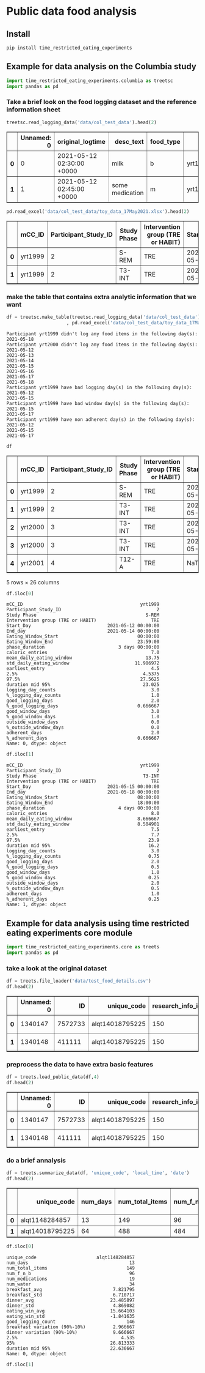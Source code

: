 # Public data food analysis 



## Install

`pip install time_restricted_eating_experiments`

## Example for data analysis on the Columbia study

```python
import time_restricted_eating_experiments.columbia as treetsc
import pandas as pd
```

### Take a brief look on the food logging dataset and the reference information sheet

```python
treetsc.read_logging_data('data/col_test_data').head(2)
```




<div>
<style scoped>
    .dataframe tbody tr th:only-of-type {
        vertical-align: middle;
    }

    .dataframe tbody tr th {
        vertical-align: top;
    }

    .dataframe thead th {
        text-align: right;
    }
</style>
<table border="1" class="dataframe">
  <thead>
    <tr style="text-align: right;">
      <th></th>
      <th>Unnamed: 0</th>
      <th>original_logtime</th>
      <th>desc_text</th>
      <th>food_type</th>
      <th>PID</th>
    </tr>
  </thead>
  <tbody>
    <tr>
      <th>0</th>
      <td>0</td>
      <td>2021-05-12 02:30:00 +0000</td>
      <td>milk</td>
      <td>b</td>
      <td>yrt1999</td>
    </tr>
    <tr>
      <th>1</th>
      <td>1</td>
      <td>2021-05-12 02:45:00 +0000</td>
      <td>some medication</td>
      <td>m</td>
      <td>yrt1999</td>
    </tr>
  </tbody>
</table>
</div>



```python
pd.read_excel('data/col_test_data/toy_data_17May2021.xlsx').head(2)
```




<div>
<style scoped>
    .dataframe tbody tr th:only-of-type {
        vertical-align: middle;
    }

    .dataframe tbody tr th {
        vertical-align: top;
    }

    .dataframe thead th {
        text-align: right;
    }
</style>
<table border="1" class="dataframe">
  <thead>
    <tr style="text-align: right;">
      <th></th>
      <th>mCC_ID</th>
      <th>Participant_Study_ID</th>
      <th>Study Phase</th>
      <th>Intervention group (TRE or HABIT)</th>
      <th>Start_Day</th>
      <th>End_day</th>
      <th>Eating_Window_Start</th>
      <th>Eating_Window_End</th>
    </tr>
  </thead>
  <tbody>
    <tr>
      <th>0</th>
      <td>yrt1999</td>
      <td>2</td>
      <td>S-REM</td>
      <td>TRE</td>
      <td>2021-05-12</td>
      <td>2021-05-14</td>
      <td>00:00:00</td>
      <td>23:59:00</td>
    </tr>
    <tr>
      <th>1</th>
      <td>yrt1999</td>
      <td>2</td>
      <td>T3-INT</td>
      <td>TRE</td>
      <td>2021-05-15</td>
      <td>2021-05-18</td>
      <td>08:00:00</td>
      <td>18:00:00</td>
    </tr>
  </tbody>
</table>
</div>



### make the table that contains extra analytic information that we want

```python
df = treetsc.make_table(treetsc.read_logging_data('data/col_test_data')\
                      , pd.read_excel('data/col_test_data/toy_data_17May2021.xlsx'))
```

    Participant yrt1999 didn't log any food items in the following day(s):
    2021-05-18
    Participant yrt2000 didn't log any food items in the following day(s):
    2021-05-12
    2021-05-13
    2021-05-14
    2021-05-15
    2021-05-16
    2021-05-17
    2021-05-18
    Participant yrt1999 have bad logging day(s) in the following day(s):
    2021-05-12
    2021-05-15
    Participant yrt1999 have bad window day(s) in the following day(s):
    2021-05-15
    2021-05-17
    Participant yrt1999 have non adherent day(s) in the following day(s):
    2021-05-12
    2021-05-15
    2021-05-17


```python
df
```




<div>
<style scoped>
    .dataframe tbody tr th:only-of-type {
        vertical-align: middle;
    }

    .dataframe tbody tr th {
        vertical-align: top;
    }

    .dataframe thead th {
        text-align: right;
    }
</style>
<table border="1" class="dataframe">
  <thead>
    <tr style="text-align: right;">
      <th></th>
      <th>mCC_ID</th>
      <th>Participant_Study_ID</th>
      <th>Study Phase</th>
      <th>Intervention group (TRE or HABIT)</th>
      <th>Start_Day</th>
      <th>End_day</th>
      <th>Eating_Window_Start</th>
      <th>Eating_Window_End</th>
      <th>phase_duration</th>
      <th>caloric_entries</th>
      <th>...</th>
      <th>logging_day_counts</th>
      <th>%_logging_day_counts</th>
      <th>good_logging_days</th>
      <th>%_good_logging_days</th>
      <th>good_window_days</th>
      <th>%_good_window_days</th>
      <th>outside_window_days</th>
      <th>%_outside_window_days</th>
      <th>adherent_days</th>
      <th>%_adherent_days</th>
    </tr>
  </thead>
  <tbody>
    <tr>
      <th>0</th>
      <td>yrt1999</td>
      <td>2</td>
      <td>S-REM</td>
      <td>TRE</td>
      <td>2021-05-12</td>
      <td>2021-05-14</td>
      <td>00:00:00</td>
      <td>23:59:00</td>
      <td>3 days</td>
      <td>7.0</td>
      <td>...</td>
      <td>3.0</td>
      <td>1.00</td>
      <td>2.0</td>
      <td>0.666667</td>
      <td>3.0</td>
      <td>1.00</td>
      <td>0.0</td>
      <td>0.0</td>
      <td>2.0</td>
      <td>0.666667</td>
    </tr>
    <tr>
      <th>1</th>
      <td>yrt1999</td>
      <td>2</td>
      <td>T3-INT</td>
      <td>TRE</td>
      <td>2021-05-15</td>
      <td>2021-05-18</td>
      <td>08:00:00</td>
      <td>18:00:00</td>
      <td>4 days</td>
      <td>8.0</td>
      <td>...</td>
      <td>3.0</td>
      <td>0.75</td>
      <td>2.0</td>
      <td>0.500000</td>
      <td>1.0</td>
      <td>0.25</td>
      <td>2.0</td>
      <td>0.5</td>
      <td>1.0</td>
      <td>0.250000</td>
    </tr>
    <tr>
      <th>2</th>
      <td>yrt2000</td>
      <td>3</td>
      <td>T3-INT</td>
      <td>TRE</td>
      <td>2021-05-12</td>
      <td>2021-05-14</td>
      <td>08:00:00</td>
      <td>16:00:00</td>
      <td>3 days</td>
      <td>0.0</td>
      <td>...</td>
      <td>0.0</td>
      <td>0.00</td>
      <td>0.0</td>
      <td>0.000000</td>
      <td>0.0</td>
      <td>0.00</td>
      <td>0.0</td>
      <td>0.0</td>
      <td>0.0</td>
      <td>0.000000</td>
    </tr>
    <tr>
      <th>3</th>
      <td>yrt2000</td>
      <td>3</td>
      <td>T3-INT</td>
      <td>TRE</td>
      <td>2021-05-15</td>
      <td>2021-05-18</td>
      <td>08:00:00</td>
      <td>16:00:00</td>
      <td>4 days</td>
      <td>0.0</td>
      <td>...</td>
      <td>0.0</td>
      <td>0.00</td>
      <td>0.0</td>
      <td>0.000000</td>
      <td>0.0</td>
      <td>0.00</td>
      <td>0.0</td>
      <td>0.0</td>
      <td>0.0</td>
      <td>0.000000</td>
    </tr>
    <tr>
      <th>4</th>
      <td>yrt2001</td>
      <td>4</td>
      <td>T12-A</td>
      <td>TRE</td>
      <td>NaT</td>
      <td>NaT</td>
      <td>NaN</td>
      <td>NaN</td>
      <td>NaT</td>
      <td>NaN</td>
      <td>...</td>
      <td>NaN</td>
      <td>NaN</td>
      <td>NaN</td>
      <td>NaN</td>
      <td>NaN</td>
      <td>NaN</td>
      <td>NaN</td>
      <td>NaN</td>
      <td>NaN</td>
      <td>NaN</td>
    </tr>
  </tbody>
</table>
<p>5 rows × 26 columns</p>
</div>



```python
df.iloc[0]
```




    mCC_ID                                           yrt1999
    Participant_Study_ID                                   2
    Study Phase                                        S-REM
    Intervention group (TRE or HABIT)                    TRE
    Start_Day                            2021-05-12 00:00:00
    End_day                              2021-05-14 00:00:00
    Eating_Window_Start                             00:00:00
    Eating_Window_End                               23:59:00
    phase_duration                           3 days 00:00:00
    caloric_entries                                      7.0
    mean_daily_eating_window                           13.75
    std_daily_eating_window                        11.986972
    earliest_entry                                       4.5
    2.5%                                              4.5375
    97.5%                                            27.5625
    duration mid 95%                                  23.025
    logging_day_counts                                   3.0
    %_logging_day_counts                                 1.0
    good_logging_days                                    2.0
    %_good_logging_days                             0.666667
    good_window_days                                     3.0
    %_good_window_days                                   1.0
    outside_window_days                                  0.0
    %_outside_window_days                                0.0
    adherent_days                                        2.0
    %_adherent_days                                 0.666667
    Name: 0, dtype: object



```python
df.iloc[1]
```




    mCC_ID                                           yrt1999
    Participant_Study_ID                                   2
    Study Phase                                       T3-INT
    Intervention group (TRE or HABIT)                    TRE
    Start_Day                            2021-05-15 00:00:00
    End_day                              2021-05-18 00:00:00
    Eating_Window_Start                             08:00:00
    Eating_Window_End                               18:00:00
    phase_duration                           4 days 00:00:00
    caloric_entries                                      8.0
    mean_daily_eating_window                        8.666667
    std_daily_eating_window                         8.504901
    earliest_entry                                       7.5
    2.5%                                                 7.7
    97.5%                                               23.9
    duration mid 95%                                    16.2
    logging_day_counts                                   3.0
    %_logging_day_counts                                0.75
    good_logging_days                                    2.0
    %_good_logging_days                                  0.5
    good_window_days                                     1.0
    %_good_window_days                                  0.25
    outside_window_days                                  2.0
    %_outside_window_days                                0.5
    adherent_days                                        1.0
    %_adherent_days                                     0.25
    Name: 1, dtype: object



## Example for data analysis using time restricted eating experiments core module

```python
import time_restricted_eating_experiments.core as treets
import pandas as pd
```

### take a look at the original dataset

```python
df = treets.file_loader('data/test_food_details.csv')
df.head(2)
```




<div>
<style scoped>
    .dataframe tbody tr th:only-of-type {
        vertical-align: middle;
    }

    .dataframe tbody tr th {
        vertical-align: top;
    }

    .dataframe thead th {
        text-align: right;
    }
</style>
<table border="1" class="dataframe">
  <thead>
    <tr style="text-align: right;">
      <th></th>
      <th>Unnamed: 0</th>
      <th>ID</th>
      <th>unique_code</th>
      <th>research_info_id</th>
      <th>desc_text</th>
      <th>food_type</th>
      <th>original_logtime</th>
      <th>foodimage_file_name</th>
    </tr>
  </thead>
  <tbody>
    <tr>
      <th>0</th>
      <td>1340147</td>
      <td>7572733</td>
      <td>alqt14018795225</td>
      <td>150</td>
      <td>Water</td>
      <td>w</td>
      <td>2017-12-08 17:30:00+00:00</td>
      <td>NaN</td>
    </tr>
    <tr>
      <th>1</th>
      <td>1340148</td>
      <td>411111</td>
      <td>alqt14018795225</td>
      <td>150</td>
      <td>Coffee White</td>
      <td>b</td>
      <td>2017-12-09 00:01:00+00:00</td>
      <td>NaN</td>
    </tr>
  </tbody>
</table>
</div>



### preprocess the data to have extra basic features

```python
df = treets.load_public_data(df,4)
df.head(2)
```




<div>
<style scoped>
    .dataframe tbody tr th:only-of-type {
        vertical-align: middle;
    }

    .dataframe tbody tr th {
        vertical-align: top;
    }

    .dataframe thead th {
        text-align: right;
    }
</style>
<table border="1" class="dataframe">
  <thead>
    <tr style="text-align: right;">
      <th></th>
      <th>Unnamed: 0</th>
      <th>ID</th>
      <th>unique_code</th>
      <th>research_info_id</th>
      <th>desc_text</th>
      <th>food_type</th>
      <th>original_logtime</th>
      <th>original_logtime_notz</th>
      <th>date</th>
      <th>local_time</th>
      <th>time</th>
      <th>week_from_start</th>
      <th>year</th>
    </tr>
  </thead>
  <tbody>
    <tr>
      <th>0</th>
      <td>1340147</td>
      <td>7572733</td>
      <td>alqt14018795225</td>
      <td>150</td>
      <td>Water</td>
      <td>w</td>
      <td>2017-12-08 17:30:00+00:00</td>
      <td>2017-12-08 17:30:00+00:00</td>
      <td>2017-12-08</td>
      <td>17.500000</td>
      <td>17:30:00</td>
      <td>1</td>
      <td>2017</td>
    </tr>
    <tr>
      <th>1</th>
      <td>1340148</td>
      <td>411111</td>
      <td>alqt14018795225</td>
      <td>150</td>
      <td>Coffee White</td>
      <td>b</td>
      <td>2017-12-09 00:01:00+00:00</td>
      <td>2017-12-09 00:01:00+00:00</td>
      <td>2017-12-08</td>
      <td>24.016667</td>
      <td>00:01:00</td>
      <td>1</td>
      <td>2017</td>
    </tr>
  </tbody>
</table>
</div>



### do a brief annalysis

```python
df = treets.summarize_data(df, 'unique_code', 'local_time', 'date')
df.head(2)
```




<div>
<style scoped>
    .dataframe tbody tr th:only-of-type {
        vertical-align: middle;
    }

    .dataframe tbody tr th {
        vertical-align: top;
    }

    .dataframe thead th {
        text-align: right;
    }
</style>
<table border="1" class="dataframe">
  <thead>
    <tr style="text-align: right;">
      <th></th>
      <th>unique_code</th>
      <th>num_days</th>
      <th>num_total_items</th>
      <th>num_f_n_b</th>
      <th>num_medications</th>
      <th>num_water</th>
      <th>breakfast_avg</th>
      <th>breakfast_std</th>
      <th>dinner_avg</th>
      <th>dinner_std</th>
      <th>eating_win_avg</th>
      <th>eating_win_std</th>
      <th>good_logging_count</th>
      <th>breakfast variation (90%-10%)</th>
      <th>dinner variation (90%-10%)</th>
      <th>2.5%</th>
      <th>95%</th>
      <th>duration mid 95%</th>
    </tr>
  </thead>
  <tbody>
    <tr>
      <th>0</th>
      <td>alqt1148284857</td>
      <td>13</td>
      <td>149</td>
      <td>96</td>
      <td>19</td>
      <td>34</td>
      <td>7.821795</td>
      <td>6.710717</td>
      <td>23.485897</td>
      <td>4.869082</td>
      <td>15.664103</td>
      <td>-1.841635</td>
      <td>146</td>
      <td>2.966667</td>
      <td>9.666667</td>
      <td>4.535000</td>
      <td>26.813333</td>
      <td>22.636667</td>
    </tr>
    <tr>
      <th>1</th>
      <td>alqt14018795225</td>
      <td>64</td>
      <td>488</td>
      <td>484</td>
      <td>3</td>
      <td>1</td>
      <td>7.525781</td>
      <td>5.434563</td>
      <td>25.858594</td>
      <td>3.374839</td>
      <td>18.332813</td>
      <td>-2.059723</td>
      <td>484</td>
      <td>13.450000</td>
      <td>3.100000</td>
      <td>4.183333</td>
      <td>27.438333</td>
      <td>23.416667</td>
    </tr>
  </tbody>
</table>
</div>



```python
df.iloc[0]
```




    unique_code                      alqt1148284857
    num_days                                     13
    num_total_items                             149
    num_f_n_b                                    96
    num_medications                              19
    num_water                                    34
    breakfast_avg                          7.821795
    breakfast_std                          6.710717
    dinner_avg                            23.485897
    dinner_std                             4.869082
    eating_win_avg                        15.664103
    eating_win_std                        -1.841635
    good_logging_count                          146
    breakfast variation (90%-10%)          2.966667
    dinner variation (90%-10%)             9.666667
    2.5%                                      4.535
    95%                                   26.813333
    duration mid 95%                      22.636667
    Name: 0, dtype: object



```python
df.iloc[1]
```
